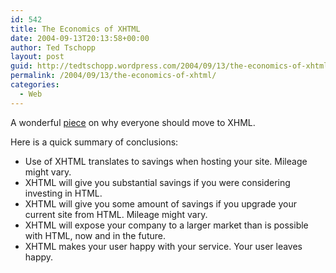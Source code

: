 ```yaml
---
id: 542
title: The Economics of XHTML
date: 2004-09-13T20:13:58+00:00
author: Ted Tschopp
layout: post
guid: http://tedtschopp.wordpress.com/2004/09/13/the-economics-of-xhtml/
permalink: /2004/09/13/the-economics-of-xhtml/
categories:
  - Web
---
```

A wonderful [piece](http://piecesofrakesh.blogspot.com/2004/09/economics-of-xhtml.html) on why everyone should move to XHML. 

Here is a quick summary of conclusions: 

  * Use of XHTML translates to savings when hosting your site. Mileage might vary.
  * XHTML will give you substantial savings if you were considering investing in HTML.
  * XHTML will give you some amount of savings if you upgrade your current site from HTML. Mileage might vary.
  * XHTML will expose your company to a larger market than is possible with HTML, now and in the future.
  * XHTML makes your user happy with your service. Your user leaves happy.